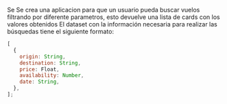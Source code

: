 Se
Se crea una aplicacion para que un usuario pueda buscar vuelos filtrando por diferente parametros, esto devuelve una lista de cards con los valores obtenidos
El dataset con la información necesaria para realizar las búsquedas tiene el siguiente formato:

```js
[
  {
    origin: String,
    destination: String,
    price: Float,
    availability: Number,
    date: String,
  },
];
```
